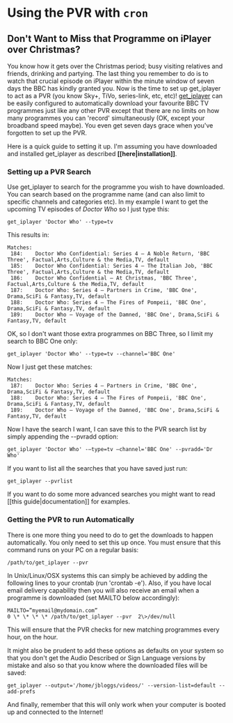 # Using the PVR with `cron`

## Don't Want to Miss that Programme on iPlayer over Christmas?

You know how it gets over the Christmas period; busy visiting relatives and friends, drinking and partying. The last thing you remember to do is to watch that crucial episode on iPlayer within the minute window of seven days the BBC has kindly granted you. Now is the time to set up get\_iplayer to act as a PVR (you know Sky+, TiVo, series-link, etc, etc)! [get\_iplayer](http://www.infradead.org/get_iplayer/htom/get_iplayer.html) can be easily configured to automatically download your favourite BBC TV programmes just like any other PVR except that there are no limits on how many programmes you can 'record' simultaneously (OK, except your broadband speed maybe). You even get seven days grace when you've forgotten to set up the PVR.

Here is a quick guide to setting it up. I'm assuming you have downloaded and installed get\_iplayer as described **[[here|installation]]**.

### Setting up a PVR Search

Use get\_iplayer to search for the programme you wish to have downloaded. You can search based on the programme name (and can also limit to specific channels and categories etc). In my example I want to get the upcoming TV episodes of *Doctor Who* so I just type this:

    get_iplayer 'Doctor Who' --type=tv

This results in:

    Matches:
     184:    Doctor Who Confidential: Series 4 – A Noble Return, 'BBC Three', Factual,Arts,Culture & the Media,TV, default
     185:    Doctor Who Confidential: Series 4 – The Italian Job, 'BBC Three', Factual,Arts,Culture & the Media,TV, default
     186:    Doctor Who Confidential – At Christmas, 'BBC Three', Factual,Arts,Culture & the Media,TV, default
     187:    Doctor Who: Series 4 – Partners in Crime, 'BBC One', Drama,SciFi & Fantasy,TV, default
     188:    Doctor Who: Series 4 – The Fires of Pompeii, 'BBC One', Drama,SciFi & Fantasy,TV, default
     189:    Doctor Who – Voyage of the Damned, 'BBC One', Drama,SciFi & Fantasy,TV, default

OK, so I don't want those extra programmes on BBC Three, so I limit my search to BBC One only:

    get_iplayer 'Doctor Who' --type=tv --channel='BBC One'

Now I just get these matches:

    Matches:
     187:    Doctor Who: Series 4 – Partners in Crime, 'BBC One', Drama,SciFi & Fantasy,TV, default
     188:    Doctor Who: Series 4 – The Fires of Pompeii, 'BBC One', Drama,SciFi & Fantasy,TV, default
     189:    Doctor Who – Voyage of the Damned, 'BBC One', Drama,SciFi & Fantasy,TV, default

Now I have the search I want, I can save this to the PVR search list by simply appending the --pvradd option:

    get_iplayer 'Doctor Who' -–type=tv –channel='BBC One' --pvradd='Dr Who'

If you want to list all the searches that you have saved just run:

    get_iplayer --pvrlist

If you want to do some more advanced searches you might want to read [[this guide|documentation]] for examples.

### Getting the PVR to run Automatically

There is one more thing you need to do to get the downloads to happen automatically. You only need to set this up once. You must ensure that this command runs on your PC on a regular basis:

    /path/to/get_iplayer --pvr

In Unix/Linux/OSX systems this can simply be achieved by adding the following lines to your crontab (run 'crontab -e'). Also, if you have local email delivery capability then you will also receive an email when a programme is downloaded (set MAILTO below accordingly):

    MAILTO=”myemail@mydomain.com”
    0 \* \* \* \* /path/to/get_iplayer --pvr  2\>/dev/null

This will ensure that the PVR checks for new matching programmes every hour, on the hour.

It might also be prudent to add these options as defaults on your system so that you don't get the Audio Described or Sign Language versions by mistake and also so that you know where the downloaded files will be saved:

    get_iplayer --output='/home/jbloggs/videos/' --version-list=default --add-prefs

And finally, remember that this will only work when your computer is booted up and connected to the Internet!
